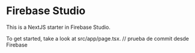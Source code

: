 # Firebase Studio

This is a NextJS starter in Firebase Studio.

To get started, take a look at src/app/page.tsx.
// prueba de commit desde Firebase
